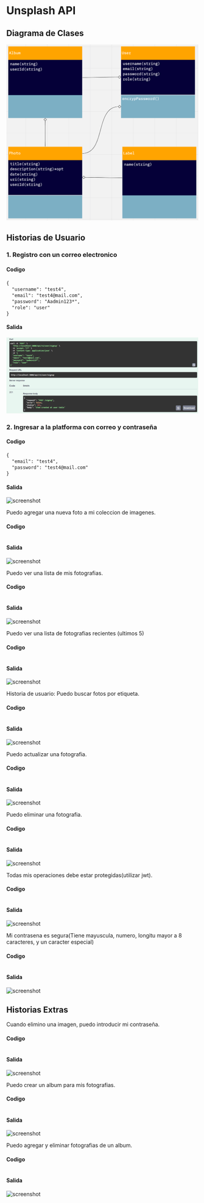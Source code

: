 # Unsplash API

## Diagrama de Clases

![screenshot](../assets/UML.png)

## Historias de Usuario

### 1. Registro con un correo electronico

#### Codigo

```
{
  "username": "test4",
  "email": "test4@mail.com",
  "password": "Aadmin123*",
  "role": "user"
}
```

#### Salida

![screenshot](../assets/serieiii-01.png)

### 2. Ingresar a la platforma con correo y contraseña

#### Codigo

```
{
  "email": "test4",
  "password": "test4@mail.com"
}
```

#### Salida

![screenshot](../assets/serieiii-00.png)


Puedo agregar una nueva foto a mi coleccion de imagenes.

#### Codigo

```
```

#### Salida

![screenshot](../assets/serieiii-00.png)

Puedo ver una lista de mis fotografias.

#### Codigo

```
```

#### Salida

![screenshot](../assets/serieiii-00.png)

Puedo ver una lista de fotografias recientes (ultimos 5)

#### Codigo

```
```

#### Salida

![screenshot](../assets/serieiii-00.png)

Historia de usuario: Puedo buscar fotos por etiqueta.

#### Codigo

```
```

#### Salida

![screenshot](../assets/serieiii-00.png)

Puedo actualizar una fotografia.

#### Codigo

```
```

#### Salida

![screenshot](../assets/serieiii-00.png)

Puedo eliminar una fotografia.

#### Codigo

```
```

#### Salida

![screenshot](../assets/serieiii-00.png)

Todas mis operaciones debe estar protegidas(utilizar jwt).

#### Codigo

```
```

#### Salida

![screenshot](../assets/serieiii-00.png)

Mi contrasena es segura(Tiene mayuscula, numero, longitu mayor a 8 caracteres, y un caracter especial)

#### Codigo

```
```

#### Salida

![screenshot](../assets/serieiii-00.png)

## Historias Extras

Cuando elimino una imagen, puedo introducir mi contraseña.

#### Codigo

```
```

#### Salida

![screenshot](../assets/serieiii-00.png)

Puedo crear un album para mis fotografias.

#### Codigo

```
```

#### Salida

![screenshot](../assets/serieiii-00.png)

Puedo agregar y eliminar fotografias de un album.

#### Codigo

```
```

#### Salida

![screenshot](../assets/serieiii-00.png)
